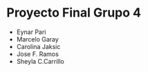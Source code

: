 # Proyecto Final Grupo 4

- Eynar Pari
- Marcelo Garay
- Carolina Jaksic
- Jose F. Ramos 
- Sheyla C.Carrillo
